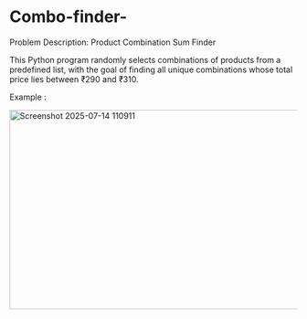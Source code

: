 # Combo-finder-
Problem Description: Product Combination Sum Finder

This Python program randomly selects combinations of products from a predefined list, with the goal of finding all unique combinations whose total price lies between ₹290 and ₹310.

Example :


<img width="630" height="349" alt="Screenshot 2025-07-14 110911" src="https://github.com/user-attachments/assets/9d5bdad8-0f2a-47ba-8dc5-004ab0a7493b" />




